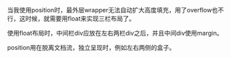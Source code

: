 当我使用position时，最外层wrapper无法自动扩大高度填充，用了overflow也不行，这时候，就需要用float来实现三栏布局了。

使用float布局时，中间栏div应放在左右两栏div之后，并且中间div使用margin。

position用在脱离文档流，独立呈现时，例如左右两侧的盒子。